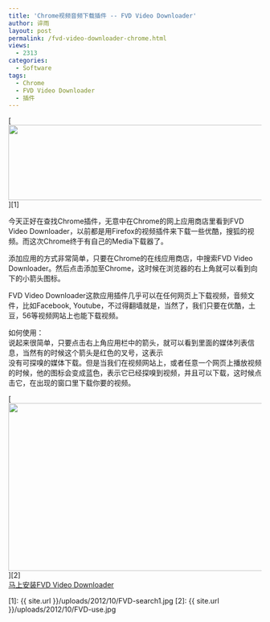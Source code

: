 ```yaml
---
title: 'Chrome视频音频下载插件 -- FVD Video Downloader'
author: 谇雨
layout: post
permalink: /fvd-video-downloader-chrome.html
views:
  - 2313
categories:
  - Software
tags:
  - Chrome
  - FVD Video Downloader
  - 插件
---
```

[<img class="alignnone size-full wp-image-690" title="FVD-search" src="{{ site.url }}/uploads/2012/10/FVD-search1.jpg" alt="" width="590" height="150" />][1]

今天正好在查找Chrome插件，无意中在Chrome的网上应用商店里看到FVD Video Downloader，以前都是用Firefox的视频插件来下载一些优酷，搜狐的视频。而这次Chrome终于有自己的Media下载器了。

添加应用的方式非常简单，只要在Chrome的在线应用商店，中搜索FVD Video Downloader。然后点击添加至Chrome，这时候在浏览器的右上角就可以看到向下的小箭头图标。

<!--more-->FVD Video Downloader这款应用插件几乎可以在任何网页上下载视频，音频文件，比如Facebook, Youtube，不过得翻墙就是，当然了，我们只要在优酷，土豆，56等视频网站上也能下载视频。

如何使用：  
说起来很简单，只要点击右上角应用栏中的箭头，就可以看到里面的媒体列表信息，当然有的时候这个箭头是红色的叉号，这表示  
没有可探嗅的媒体下载。但是当我们在视频网站上，或者任意一个网页上播放视频的时候，他的图标会变成蓝色，表示它已经探嗅到视频，并且可以下载，这时候点击它，在出现的窗口里下载你要的视频。

[<img class="alignnone  wp-image-662" title="FVD-use" src="{{ site.url }}/uploads/2012/10/FVD-use.jpg" alt="" width="553" height="334" />][2]  
<a href="https://chrome.google.com/webstore/detail/lfmhcpmkbdkbgbmkjoiopeeegenkdikp#search/FVD%20Video%20Downloader" target="_blank">马上安装FVD Video Downloader</a>

 [1]: {{ site.url }}/uploads/2012/10/FVD-search1.jpg
 [2]: {{ site.url }}/uploads/2012/10/FVD-use.jpg